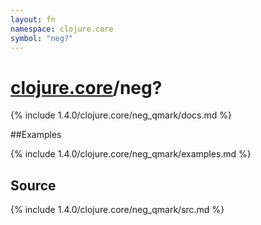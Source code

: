 ```yaml
---
layout: fn
namespace: clojure.core
symbol: "neg?"
---
```


# [clojure.core](../)/neg?

{% include 1.4.0/clojure.core/neg_qmark/docs.md %}

##Examples

{% include 1.4.0/clojure.core/neg_qmark/examples.md %}
## Source
{% include 1.4.0/clojure.core/neg_qmark/src.md %}

